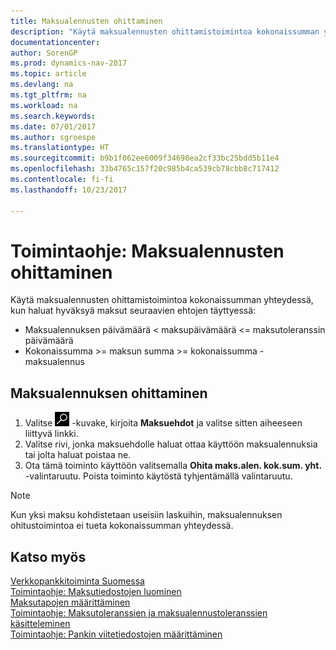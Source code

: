 ```yaml
---
title: Maksualennusten ohittaminen
description: "Käytä maksualennusten ohittamistoimintoa kokonaissumman yhteydessä, kun haluat hyväksyä maksut seuraavien ehtojen täyttyessä:"
documentationcenter: 
author: SorenGP
ms.prod: dynamics-nav-2017
ms.topic: article
ms.devlang: na
ms.tgt_pltfrm: na
ms.workload: na
ms.search.keywords: 
ms.date: 07/01/2017
ms.author: sgroespe
ms.translationtype: HT
ms.sourcegitcommit: b9b1f062ee6009f34698ea2cf33bc25bdd5b11e4
ms.openlocfilehash: 33b4765c157f20c985b4ca539cb78cbb8c717412
ms.contentlocale: fi-fi
ms.lasthandoff: 10/23/2017

---
```

# <a name="how-to-disregard-payment-discounts"></a>Toimintaohje: Maksualennusten ohittaminen
Käytä maksualennusten ohittamistoimintoa kokonaissumman yhteydessä, kun haluat hyväksyä maksut seuraavien ehtojen täyttyessä:  

- Maksualennuksen päivämäärä < maksupäivämäärä <= maksutoleranssin päivämäärä  
- Kokonaissumma >= maksun summa >= kokonaissumma - maksualennus  

## <a name="to-disregard-a-payment-discount"></a>Maksualennuksen ohittaminen  

1.  Valitse ![Etsi sivu tai raportti](../../media/ui-search/search_small.png "Etsi sivu tai raportti -kuvake") -kuvake, kirjoita **Maksuehdot** ja valitse sitten aiheeseen liittyvä linkki.  
2.  Valitse rivi, jonka maksuehdolle haluat ottaa käyttöön maksualennuksia tai jolta haluat poistaa ne.  
3.  Ota tämä toiminto käyttöön valitsemalla **Ohita maks.alen. kok.sum. yht.** -valintaruutu. Poista toiminto käytöstä tyhjentämällä valintaruutu.  

> [!NOTE]  
>  Kun yksi maksu kohdistetaan useisiin laskuihin, maksualennuksen ohitustoimintoa ei tueta kokonaissumman yhteydessä.  

## <a name="see-also"></a>Katso myös  
[Verkkopankkitoiminta Suomessa](electronic-banking-in-finland.md)   
[Toimintaohje: Maksutiedostojen luominen](how-to-generate-payment-files.md)   
[Maksutapojen määrittäminen](../../finance-payment-methods.md)  
[Toimintaohje: Maksutoleranssien ja maksualennustoleranssien käsitteleminen](../../finance-payment-tolerance-and-payment-discount-tolerance.md)     
[Toimintaohje: Pankin viitetiedostojen määrittäminen](how-to-set-up-bank-reference-files.md)


